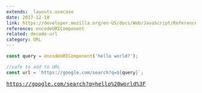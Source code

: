 ```yaml
---
extends: _layouts.usecase
date: 2017-12-18
link: https://developer.mozilla.org/en-US/docs/Web/JavaScript/Reference/Global_Objects/encodeURIComponent
reference: encodeURIComponent
related: decode-url
category: URL
---
```



```javascript
const query = encodeURIComponent('hello world?');

//safe to add to URL
const url = `https://google.com/search?q=${query}`;
```
<pre class="output">
<a href="https://google.com/search?q=hello%20world%3F" target="_blank" rel="noopener">https://google.com/search?q=hello%20world%3F</a>
</pre>
